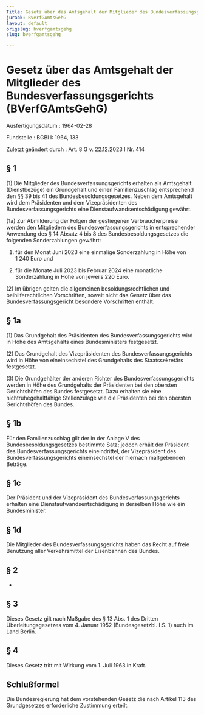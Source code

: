 ```yaml
---
Title: Gesetz über das Amtsgehalt der Mitglieder des Bundesverfassungsgerichts
jurabk: BVerfGAmtsGehG
layout: default
origslug: bverfgamtsgehg
slug: bverfgamtsgehg

---
```


# Gesetz über das Amtsgehalt der Mitglieder des Bundesverfassungsgerichts (BVerfGAmtsGehG)

Ausfertigungsdatum
:   1964-02-28

Fundstelle
:   BGBl I: 1964, 133

Zuletzt geändert durch
:   Art. 8 G v. 22.12.2023 I Nr. 414


## § 1

(1) Die Mitglieder des Bundesverfassungsgerichts erhalten als
Amtsgehalt (Dienstbezüge) ein Grundgehalt und einen Familienzuschlag
entsprechend den §§ 39 bis 41 des Bundesbesoldungsgesetzes. Neben dem
Amtsgehalt wird dem Präsidenten und dem Vizepräsidenten des
Bundesverfassungsgerichts eine Dienstaufwandsentschädigung gewährt.

(1a) Zur Abmilderung der Folgen der gestiegenen Verbraucherpreise
werden den Mitgliedern des Bundesverfassungsgerichts in entsprechender
Anwendung des § 14 Absatz 4 bis 8 des Bundesbesoldungsgesetzes die
folgenden Sonderzahlungen gewährt:

1.  für den Monat Juni 2023 eine einmalige Sonderzahlung in Höhe von 1 240
    Euro und


2.  für die Monate Juli 2023 bis Februar 2024 eine monatliche
    Sonderzahlung in Höhe von jeweils 220 Euro.




(2) Im übrigen gelten die allgemeinen besoldungsrechtlichen und
beihilferechtlichen Vorschriften, soweit nicht das Gesetz über das
Bundesverfassungsgericht besondere Vorschriften enthält.


## § 1a

(1) Das Grundgehalt des Präsidenten des Bundesverfassungsgerichts wird
in Höhe des Amtsgehalts eines Bundesministers festgesetzt.

(2) Das Grundgehalt des Vizepräsidenten des Bundesverfassungsgerichts
wird in Höhe von eineinsechstel des Grundgehalts des Staatssekretärs
festgesetzt.

(3) Die Grundgehälter der anderen Richter des
Bundesverfassungsgerichts werden in Höhe des Grundgehalts der
Präsidenten bei den obersten Gerichtshöfen des Bundes festgesetzt.
Dazu erhalten sie eine nichtruhegehaltfähige Stellenzulage wie die
Präsidenten bei den obersten Gerichtshöfen des Bundes.


## § 1b

Für den Familienzuschlag gilt der in der Anlage V des
Bundesbesoldungsgesetzes bestimmte Satz; jedoch erhält der Präsident
des Bundesverfassungsgerichts eineindrittel, der Vizepräsident des
Bundesverfassungsgerichts eineinsechstel der hiernach maßgebenden
Beträge.


## § 1c

Der Präsident und der Vizepräsident des Bundesverfassungsgerichts
erhalten eine Dienstaufwandsentschädigung in derselben Höhe wie ein
Bundesminister.


## § 1d

Die Mitglieder des Bundesverfassungsgerichts haben das Recht auf freie
Benutzung aller Verkehrsmittel der Eisenbahnen des Bundes.


## § 2

-


## § 3

Dieses Gesetz gilt nach Maßgabe des § 13 Abs. 1 des Dritten
Überleitungsgesetzes vom 4. Januar 1952 (Bundesgesetzbl. I S. 1) auch
im Land Berlin.


## § 4

Dieses Gesetz tritt mit Wirkung vom 1. Juli 1963 in Kraft.


## Schlußformel

Die Bundesregierung hat dem vorstehenden Gesetz die nach Artikel 113
des Grundgesetzes erforderliche Zustimmung erteilt.

